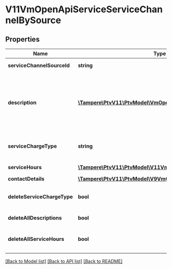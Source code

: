 # V11VmOpenApiServiceServiceChannelBySource

## Properties
Name | Type | Description | Notes
------------ | ------------- | ------------- | -------------
**serviceChannelSourceId** | **string** | The external source id for service channel. | 
**description** | [**\Tampere\PtvV11\PtvModel\VmOpenApiLocalizedListItem[]**](VmOpenApiLocalizedListItem.md) | List of localized service channel relationship descriptions. Possible type values are: Description, ChargeTypeAdditionalInfo. (Max.Length: 500 Description). (Max.Length: 500 ChargeTypeAdditionalInfo). | [optional] 
**serviceChargeType** | **string** | Service charge type. Possible values are: Chargeable, FreeOfCharge or Other | [optional] 
**serviceHours** | [**\Tampere\PtvV11\PtvModel\V11VmOpenApiServiceHour[]**](V11VmOpenApiServiceHour.md) | List of connection related service hours. | [optional] 
**contactDetails** | [**\Tampere\PtvV11\PtvModel\V9VmOpenApiContactDetailsInBase**](V9VmOpenApiContactDetailsInBase.md) |  | [optional] 
**deleteServiceChargeType** | **bool** | Indicates if value for property ServiceChargeType should be deleted. | [optional] 
**deleteAllDescriptions** | **bool** | Indicates if all descriptions should be deleted. | [optional] 
**deleteAllServiceHours** | **bool** | Gets or sets a value indicating whether all service hours should be deleted. | [optional] 

[[Back to Model list]](../../README.md#documentation-for-models) [[Back to API list]](../../README.md#documentation-for-api-endpoints) [[Back to README]](../../README.md)

